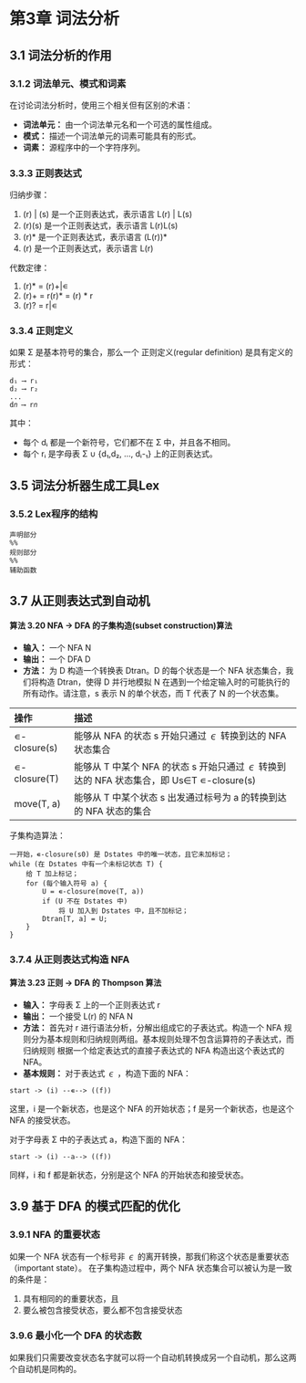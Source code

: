 # 第3章 词法分析

## 3.1 词法分析的作用

### 3.1.2 词法单元、模式和词素

在讨论词法分析时，使用三个相关但有区别的术语：

* **词法单元：** 由一个词法单元名和一个可选的属性组成。
* **模式：** 描述一个词法单元的词素可能具有的形式。
* **词素：** 源程序中的一个字符序列。

### 3.3.3 正则表达式

归纳步骤：
1. (r) | (s) 是一个正则表达式，表示语言 L(r) | L(s)
2. (r)(s) 是一个正则表达式，表示语言 L(r)L(s)
3. (r)* 是一个正则表达式，表示语言 (L(r))*
4. (r) 是一个正则表达式，表示语言 L(r)

代数定律：
1. (r)* = (r)+|∊
2. (r)+ = r(r)* = (r) * r
3. (r)? = r|∊

### 3.3.4 正则定义

如果 Σ 是基本符号的集合，那么一个 正则定义(regular definition) 是具有定义的形式：
```
d₁ ⟶ r₁
d₂ ⟶ r₂
...
d𝑛 ⟶ r𝑛
```
其中：
* 每个 dᵢ 都是一个新符号，它们都不在 Σ 中，并且各不相同。
* 每个 rᵢ 是字母表 Σ ∪ {d₁,d₂, ..., dᵢ-₁} 上的正则表达式。

## 3.5 词法分析器生成工具Lex

### 3.5.2  Lex程序的结构
```
声明部分
%%
规则部分
%%
辅助函数
```

## 3.7 从正则表达式到自动机

#### 算法 3.20  NFA -> DFA 的子集构造(subset construction)算法

* **输入：** 一个 NFA N
* **输出：** 一个 DFA D
* **方法：** 为 D 构造一个转换表 Dtran。D 的每个状态是一个 NFA 状态集合，我们将构造 Dtran，使得 D 并行地模拟 N 在遇到一个给定输入时的可能执行的所有动作。请注意，s 表示 N 的单个状态，而 T 代表了 N 的一个状态集。

|    操作         |   描述                                                                        |
|:---------------|:------------------------------------------------------------------------------|
| ∊-closure(s)   | 能够从 NFA 的状态 s 开始只通过 ∊ 转换到达的 NFA 状态集合                             |
| ∊-closure(T)   | 能够从 T 中某个 NFA 的状态 s 开始只通过 ∊ 转换到达的 NFA 状态集合，即 Us∈T ∊-closure(s)|
| move(T, a)     | 能够从 T 中某个状态 s 出发通过标号为 a 的转换到达的 NFA 状态的集合                     |

子集构造算法：
```
一开始，∊-closure(s0) 是 Dstates 中的唯一状态，且它未加标记；
while (在 Dstates 中有一个未标记状态 T) {
    给 T 加上标记；
    for (每个输入符号 a) {
        U = ∊-closure(move(T, a))
        if (U 不在 Dstates 中)
            将 U 加入到 Dstates 中，且不加标记；
        Dtran[T, a] = U;
    }
}       
```

### 3.7.4 从正则表达式构造 NFA

#### 算法 3.23 正则 -> DFA 的 Thompson 算法
* **输入：** 字母表 Σ 上的一个正则表达式 r
* **输出：** 一个接受 L(r) 的 NFA N
* **方法：** 首先对 r 进行语法分析，分解出组成它的子表达式。构造一个 NFA 规则分为基本规则和归纳规则两组。基本规则处理不包含运算符的子表达式，而归纳规则 根据一个给定表达式的直接子表达式的 NFA 构造出这个表达式的 NFA。
* **基本规则：** 对于表达式 ∊ ，构造下面的 NFA：
```
start -> (i) --∊--> ((f))
```
这里，i 是一个新状态，也是这个 NFA 的开始状态；f 是另一个新状态，也是这个 NFA 的接受状态。

对于字母表 Σ 中的子表达式 a，构造下面的 NFA：
```
start -> (i) --a--> ((f))
```
同样，i 和 f 都是新状态，分别是这个 NFA 的开始状态和接受状态。

## 3.9 基于 DFA 的模式匹配的优化

### 3.9.1 NFA 的重要状态

如果一个 NFA 状态有一个标号非 ∊ 的离开转换，那我们称这个状态是重要状态（important state）。
在子集构造过程中，两个 NFA 状态集合可以被认为是一致的条件是：

1. 具有相同的的重要状态，且
2. 要么被包含接受状态，要么都不包含接受状态

### 3.9.6 最小化一个 DFA 的状态数

如果我们只需要改变状态名字就可以将一个自动机转换成另一个自动机，那么这两个自动机是同构的。
